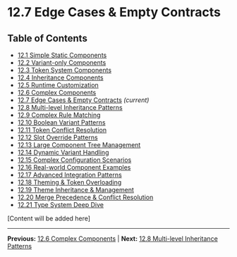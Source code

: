 # 12.7 Edge Cases & Empty Contracts

## Table of Contents
- [12.1 Simple Static Components](./12.1-simple-static-components.md)
- [12.2 Variant-only Components](./12.2-variant-only-components.md)
- [12.3 Token System Components](./12.3-token-system-components.md)
- [12.4 Inheritance Components](./12.4-inheritance-components.md)
- [12.5 Runtime Customization](./12.5-runtime-customization.md)
- [12.6 Complex Components](./12.6-complex-components.md)
- [12.7 Edge Cases & Empty Contracts](./12.7-edge-cases-empty-contracts.md) *(current)*
- [12.8 Multi-level Inheritance Patterns](./12.8-multi-level-inheritance-patterns.md)
- [12.9 Complex Rule Matching](./12.9-complex-rule-matching.md)
- [12.10 Boolean Variant Patterns](./12.10-boolean-variant-patterns.md)
- [12.11 Token Conflict Resolution](./12.11-token-conflict-resolution.md)
- [12.12 Slot Override Patterns](./12.12-slot-override-patterns.md)
- [12.13 Large Component Tree Management](./12.13-large-component-tree-management.md)
- [12.14 Dynamic Variant Handling](./12.14-dynamic-variant-handling.md)
- [12.15 Complex Configuration Scenarios](./12.15-complex-configuration-scenarios.md)
- [12.16 Real-world Component Examples](./12.16-real-world-component-examples.md)
- [12.17 Advanced Integration Patterns](./12.17-advanced-integration-patterns.md)
- [12.18 Theming & Token Overloading](./12.18-theming-token-overloading.md)
- [12.19 Theme Inheritance & Management](./12.19-theme-inheritance-management.md)
- [12.20 Merge Precedence & Conflict Resolution](./12.20-merge-precedence-conflict-resolution.md)
- [12.21 Type System Deep Dive](./12.21-type-system-deep-dive.md)

[Content will be added here]

---

**Previous:** [12.6 Complex Components](./12.6-complex-components.md) | **Next:** [12.8 Multi-level Inheritance Patterns](./12.8-multi-level-inheritance-patterns.md)
